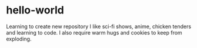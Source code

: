 # hello-world
Learning to create new repository
I like sci-fi shows, anime, chicken tenders and learning to code. I also require warm hugs and cookies to keep from exploding.

